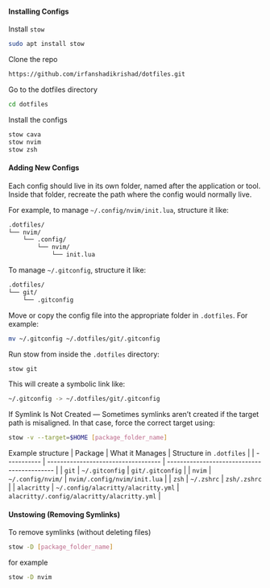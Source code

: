 #### Installing Configs

Install `stow`

```bash
sudo apt install stow
```

Clone the repo

```bash
https://github.com/irfanshadikrishad/dotfiles.git
```

Go to the dotfiles directory

```bash
cd dotfiles
```

Install the configs

```bash
stow cava
stow nvim
stow zsh
```

#### Adding New Configs

Each config should live in its own folder, named after the application or tool. Inside that folder, recreate the path where the config would normally live.

For example, to manage `~/.config/nvim/init.lua`, structure it like:

```bash
.dotfiles/
└── nvim/
    └── .config/
        └── nvim/
            └── init.lua
```

To manage `~/.gitconfig`, structure it like:

```bash
.dotfiles/
└── git/
    └── .gitconfig
```

Move or copy the config file into the appropriate folder in `.dotfiles`. For example:

```bash
mv ~/.gitconfig ~/.dotfiles/git/.gitconfig
```

Run stow from inside the `.dotfiles` directory:

```bash
stow git
```

This will create a symbolic link like:

```bash
~/.gitconfig -> ~/.dotfiles/git/.gitconfig
```

If Symlink Is Not Created —
Sometimes symlinks aren’t created if the target path is misaligned. In that case, force the correct target using:

```bash
stow -v --target=$HOME [package_folder_name]
```

Example structure
| Package | What it Manages | Structure in `.dotfiles` |
| ----------- | ----------------------------------- | ------------------------------------------- |
| `git` | `~/.gitconfig` | `git/.gitconfig` |
| `nvim` | `~/.config/nvim/` | `nvim/.config/nvim/init.lua` |
| `zsh` | `~/.zshrc` | `zsh/.zshrc` |
| `alacritty` | `~/.config/alacritty/alacritty.yml` | `alacritty/.config/alacritty/alacritty.yml` |

#### Unstowing (Removing Symlinks)

To remove symlinks (without deleting files)

```bash
stow -D [package_folder_name]
```

for example

```bash
stow -D nvim
```

